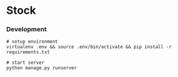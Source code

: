 # Stock

### Development

    # setup environment
    virtualenv .env && source .env/bin/activate && pip install -r requirements.txt
    
    # start server
    python manage.py runserver
